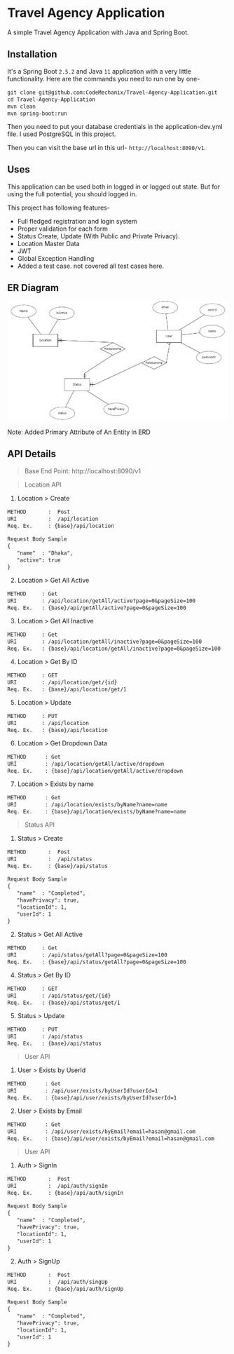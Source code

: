 # Travel Agency Application

A simple Travel Agency Application with Java and Spring Boot.

## Installation

It's a Spring Boot `2.5.2` and Java `11` application with a very little functionality. Here are the commands you need to run one by one-

```
git clone git@github.com:CodeMechanix/Travel-Agency-Application.git
cd Travel-Agency-Application
mvn clean
mvn spring-boot:run
```

Then you need to put your database credentials in the application-dev.yml file. I used PostgreSQL in this project. 

Then you can visit the base url in this url- `http://localhost:8090/v1`. 

## Uses

This application can be used both in logged in or logged out state. But for using the full potential, you should logged in.

This project has following features-

- Full fledged registration and login system
- Proper validation for each form
- Status Create, Update (With Public and Private Privacy).
- Location Master Data
- JWT 
- Global Exception Handling
- Added a test case. not covered all test cases here. 

## ER Diagram

![ER Diagram](https://github.com/CodeMechanix/Travel-Agency-Application/blob/master/erd/ER_Diagram.png)

Note: Added Primary Attribute of An Entity in ERD

## API Details

> Base End Point: http://localhost:8090/v1

> Location API

1. Location > Create
```text
METHOD       :  Post
URI          :  /api/location
Req. Ex.     : {base}/api/location
```
```text
Request Body Sample
{
   "name"  : "Dhaka",
   "active": true
}
```

2. Location > Get All Active
```text
METHOD     : Get
URI        : /api/location/getAll/active?page=0&pageSize=100
Req. Ex.   : {base}/api/getAll/active?page=0&pageSize=100
```
3. Location > Get All Inactive
```text
METHOD     : Get
URI        : /api/location/getAll/inactive?page=0&pageSize=100
Req. Ex.   : {base}/api/location/getAll/inactive?page=0&pageSize=100
```
4. Location > Get By ID
```text
METHOD     : GET
URI        : /api/location/get/{id}
Req. Ex.   : {base}/api/location/get/1
```
5. Location > Update
```text
METHOD     : PUT
URI        : /api/location
Req. Ex.   : {base}/api/location
```
6. Location > Get Dropdown Data
```text
METHOD      : Get
URI         : /api/location/getAll/active/dropdown
Req. Ex.    : {base}/api/location/getAll/active/dropdown
```
7. Location > Exists by name
```text
METHOD      : Get
URI         : /api/location/exists/byName?name=name
Req. Ex.    : {base}/api/location/exists/byName?name=name
```

> Status API

1. Status > Create
```text
METHOD       :  Post
URI          :  /api/status
Req. Ex.     : {base}/api/status
```
```text
Request Body Sample
{
   "name"  : "Completed",
   "havePrivacy": true,
   "locationId": 1,
   "userId": 1
}
```

2. Status > Get All Active
```text
METHOD     : Get
URI        : /api/status/getAll?page=0&pageSize=100
Req. Ex.   : {base}/api/status/getAll?page=0&pageSize=100
```

4. Status > Get By ID
```text
METHOD     : GET
URI        : /api/status/get/{id}
Req. Ex.   : {base}/api/status/get/1
```

5. Status > Update
```text
METHOD     : PUT
URI        : /api/status
Req. Ex.   : {base}/api/status
```

> User API

1. User > Exists by UserId
```text
METHOD      : Get
URI         : /api/user/exists/byUserId?userId=1
Req. Ex.    : {base}/api/user/exists/byUserId?userId=1
``` 

2. User > Exists by Email
```text
METHOD      : Get
URI         : /api/user/exists/byEmail?email=hasan@gmail.com
Req. Ex.    : {base}/api/user/exists/byEmail?email=hasan@gmail.com
``` 

> User API

1. Auth > SignIn

```text
METHOD       :  Post
URI          :  /api/auth/signIn
Req. Ex.     : {base}/api/auth/signIn
```
```text
Request Body Sample
{
   "name"  : "Completed",
   "havePrivacy": true,
   "locationId": 1,
   "userId": 1
}
```

2. Auth > SignUp

```text
METHOD       :  Post
URI          :  /api/auth/singUp
Req. Ex.     : {base}/api/auth/signUp
```

```text
Request Body Sample
{
   "name"  : "Completed",
   "havePrivacy": true,
   "locationId": 1,
   "userId": 1
}
```

